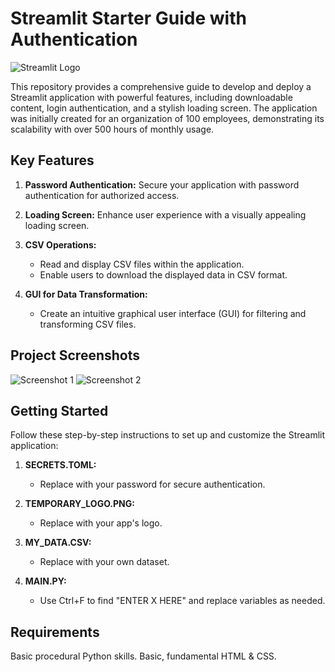 # Streamlit Starter Guide with Authentication

![Streamlit Logo](https://github.com/rickyringler/Streamlit_Starter_Guide_with_Authentication/assets/135162902/b66d4fe6-d2fc-4bc0-869a-3dbdf428e214)

This repository provides a comprehensive guide to develop and deploy a Streamlit application with powerful features, including downloadable content, login authentication, and a stylish loading screen. The application was initially created for an organization of 100 employees, demonstrating its scalability with over 500 hours of monthly usage.

## Key Features

1. **Password Authentication:** Secure your application with password authentication for authorized access.

2. **Loading Screen:** Enhance user experience with a visually appealing loading screen.

3. **CSV Operations:**
    - Read and display CSV files within the application.
    - Enable users to download the displayed data in CSV format.

4. **GUI for Data Transformation:**
    - Create an intuitive graphical user interface (GUI) for filtering and transforming CSV files.

## Project Screenshots

![Screenshot 1](https://github.com/rickyringler/Streamlit_Starter_Guide_with_Authentication/assets/135162902/b66d4fe6-d2fc-4bc0-869a-3dbdf428e214)
![Screenshot 2](https://github.com/rickyringler/Streamlit_Starter_Guide_with_Authentication/assets/135162902/7de7ea1d-3256-49db-b85f-ff514d10823c)

## Getting Started

Follow these step-by-step instructions to set up and customize the Streamlit application:

1. **SECRETS.TOML:**
   - Replace with your password for secure authentication.

2. **TEMPORARY_LOGO.PNG:**
   - Replace with your app's logo.

3. **MY_DATA.CSV:**
   - Replace with your own dataset.

4. **MAIN.PY:**
   - Use Ctrl+F to find "ENTER X HERE" and replace variables as needed.

## Requirements

Basic procedural Python skills.
Basic, fundamental HTML & CSS.
